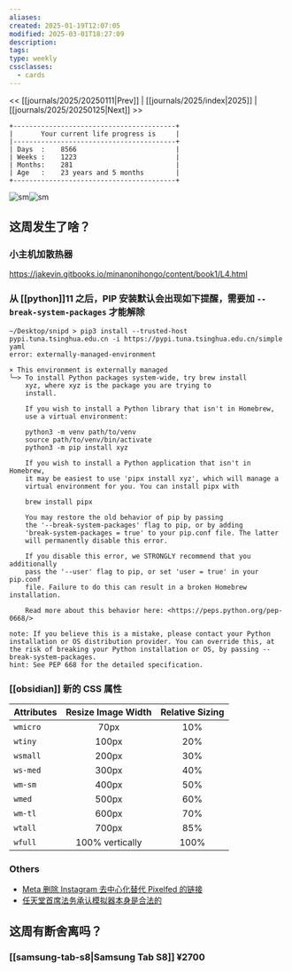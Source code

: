 ```yaml
---
aliases: 
created: 2025-01-19T12:07:05
modified: 2025-03-01T18:27:09
description: 
tags: 
type: weekly
cssclasses:
  - cards
---
```


<< [[journals/2025/20250111|Prev]] | [[journals/2025/index|2025]] | [[journals/2025/20250125|Next]] >>

```shell
+-----------------------------------------+
|       Your current life progress is     |
|-----------------------------------------+
| Days  :    8566                         |
| Weeks :    1223                         |
| Months:    281                          |
| Age   :    23 years and 5 months        |
+-----------------------------------------+
```

![sm](https://img.owspace.com/Public/uploads/Download/2025/0117.jpg)![sm](https://img.owspace.com/Public/uploads/Download/2025/0118.jpg)


## 这周发生了啥？

### 小主机加散热器

https://jakevin.gitbooks.io/minanonihongo/content/book1/L4.html

### 从 [[python]]11 之后，PIP 安装默认会出现如下提醒，需要加 `--break-system-packages` 才能解除

```shell
~/Desktop/snipd > pip3 install --trusted-host pypi.tuna.tsinghua.edu.cn -i https://pypi.tuna.tsinghua.edu.cn/simple yaml      
error: externally-managed-environment

× This environment is externally managed
╰─> To install Python packages system-wide, try brew install
    xyz, where xyz is the package you are trying to
    install.
    
    If you wish to install a Python library that isn't in Homebrew,
    use a virtual environment:
    
    python3 -m venv path/to/venv
    source path/to/venv/bin/activate
    python3 -m pip install xyz
    
    If you wish to install a Python application that isn't in Homebrew,
    it may be easiest to use 'pipx install xyz', which will manage a
    virtual environment for you. You can install pipx with
    
    brew install pipx
    
    You may restore the old behavior of pip by passing
    the '--break-system-packages' flag to pip, or by adding
    'break-system-packages = true' to your pip.conf file. The latter
    will permanently disable this error.
    
    If you disable this error, we STRONGLY recommend that you additionally
    pass the '--user' flag to pip, or set 'user = true' in your pip.conf
    file. Failure to do this can result in a broken Homebrew installation.
    
    Read more about this behavior here: <https://peps.python.org/pep-0668/>

note: If you believe this is a mistake, please contact your Python installation or OS distribution provider. You can override this, at the risk of breaking your Python installation or OS, by passing --break-system-packages.
hint: See PEP 668 for the detailed specification.
```

### [[obsidian]] 新的 CSS 属性

| Attributes | Resize Image Width | Relative Sizing |
| ---------- | :----------------: | :-------------: |
| `wmicro`   |        70px        |       10%       |
| `wtiny`    |       100px        |       20%       |
| `wsmall`   |       200px        |       30%       |
| `ws-med`   |       300px        |       40%       |
| `wm-sm`    |       400px        |       50%       |
| `wmed`     |       500px        |       60%       |
| `wm-tl`    |       600px        |       70%       |
| `wtall`    |       700px        |       85%       |
| `wfull`    |  100% vertically   |      100%       |

### Others

- [Meta 删除 Instagram 去中心化替代 Pixelfed 的链接](https://www.solidot.org/story?sid=80330)
- [任天堂首席法务承认模拟器本身是合法的](https://www.solidot.org/story?sid=80358)

## 这周有断舍离吗？
### [[samsung-tab-s8|Samsung Tab S8]] ¥2700


